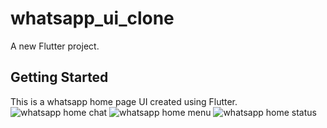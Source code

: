 # whatsapp_ui_clone

A new Flutter project.

## Getting Started

This is a whatsapp home page UI created using Flutter.
![whatsapp home chat](https://user-images.githubusercontent.com/36195634/202913286-d631f459-7dd8-4289-bb27-3b6384de0480.png)
![whatsapp home menu](https://user-images.githubusercontent.com/36195634/202913298-5c17d856-2b02-4630-ab0f-ca724ff25af3.png)
![whatsapp home status](https://user-images.githubusercontent.com/36195634/202913303-0c298f12-77b2-40dc-aa7c-0e3cb9bb6173.png)
